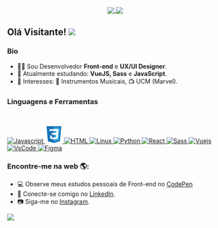 <p align="center">
  <a href="https://github.com/anuraghazra/github-readme-stats">
    <img
      align="center"
      src="https://github-readme-stats.vercel.app/api/top-langs/?username=juliovt-07&layout=compact&custom_title=Linguagens%20Mais%20Usadas&theme=tokyonight&hide_border=true"
    />
  </a>
  <a href="https://github.com/anuraghazra/github-readme-stats">
    <img
      align="center"
      height="165"
      src="https://github-readme-stats.vercel.app/api?username=juliovt-07&show_icons=true&custom_title=Status%20Git&theme=tokyonight&hide_border=true"
    />
  </a>
</p>


## Olá Visitante! <img src="https://raw.githubusercontent.com/iampavangandhi/iampavangandhi/master/gifs/Hi.gif" width="25px"></h2>

### Bio

- 👨‍💻 Sou Desenvolvedor **Front-end** e **UX/UI Designer**.
- 🌱 Atualmente estudando: **VueJS, Sass** e **JavaScript**.
- 💙 Interesses: 🎸 Instrumentos Musicais, 📺 UCM (Marvel).

### Linguagens e Ferramentas

<br/>

<p align="left">
  <a href="https://www.javascript.com/" target="_blank">
    <img
      src="https://tadeuesteves.files.wordpress.com/2014/01/javascript-logo.png"
      alt="Javascript"
      width="40"
      height="40"
    />
  </a>
  <a href="https://developer.mozilla.org/pt-BR/docs/Web/CSS" target="_blank">
    <img
      src="https://raw.githubusercontent.com/devicons/devicon/master/icons/css3/css3-original.svg"
      alt="CSS"
      width="40"
      height="40"
    />
  </a>
  <a
    href="https://developer.mozilla.org/pt-BR/docs/Web/HTML"
    target="_blank"
  >
    <img
      src="https://devicon.dev/devicon.git/icons/html5/html5-original.svg"
      alt="HTML"
      width="40"
      height="40"
    />
  </a>
  <a href="https://canaltech.com.br/software/Linux-voce-sabe-o-que-e-isso/" target="_blank">
    <img
      src="https://devicon.dev/devicon.git/icons/linux/linux-original.svg"
      alt="Linux"
      width="40"
      height="40"
    />
  </a>
  <a href="https://www.python.org/" target="_blank">
    <img
      src="https://devicon.dev/devicon.git/icons/python/python-original.svg"
      alt="Python"
      width="40"
      height="40"
    />
  </a>
  <a href="https://pt-br.reactjs.org/" target="_blank">
    <img
      src="https://devicon.dev/devicon.git/icons/react/react-original.svg"
      alt="React"
      width="40"
      height="40"
    />
  </a>
  <a href="https://sass-lang.com/" target="_blank">
    <img
      src="https://devicon.dev/devicon.git/icons/sass/sass-original.svg"
      alt="Sass"
      width="40"
      height="40"
    />
  </a>
  <a href="https://vuejs.org/" target="_blank">
    <img
      src="https://devicon.dev/devicon.git/icons/vuejs/vuejs-original.svg"
      alt="Vuejs"
      width="40"
      height="40"
    />
  </a>
  <a href="https://code.visualstudio.com/" target="_blank">
    <img
      src="https://upload.wikimedia.org/wikipedia/commons/thumb/9/9a/Visual_Studio_Code_1.35_icon.svg/512px-Visual_Studio_Code_1.35_icon.svg.png"
      alt="VsCode"
      width="40"
      height="40"
    />
  </a>
  <a href="https://www.figma.com/" target="_blank">
    <img
      src="https://i.pinimg.com/originals/a5/58/b4/a558b426cb8973523f37bbed94cf0f09.png"
      alt="Figma"
      width="40"
      height="40"
    />
  </a>
</p>

### Encontre-me na web 🌎:

- 💻 Observe meus estudos pessoais de Front-end no <a href="https://codepen.io/juliovt-07">CodePen</a>
- 💼 Conecte-se comigo no <a href="https://www.linkedin.com/in/juliocesaar/">LinkedIn</a>.
- 📷 Siga-me no <a href="https://www.instagram.com/julio_cesar_vt07/">Instagram</a>.

![](https://komarev.com/ghpvc/?username=juliovt-07&color=blue&style=plastic&label=Visualiza%C3%A7%C3%B5es)

